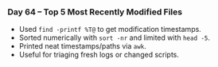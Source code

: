 ### Day 64 – Top 5 Most Recently Modified Files
- Used `find -printf %T@` to get modification timestamps.
- Sorted numerically with `sort -nr` and limited with `head -5`.
- Printed neat timestamps/paths via `awk`.
- Useful for triaging fresh logs or changed scripts.
